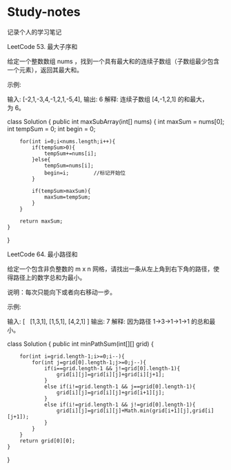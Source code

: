 # Study-notes
记录个人的学习笔记

LeetCode 53. 最大子序和

给定一个整数数组 nums ，找到一个具有最大和的连续子数组（子数组最少包含一个元素），返回其最大和。

示例:

输入: [-2,1,-3,4,-1,2,1,-5,4],
输出: 6
解释: 连续子数组 [4,-1,2,1] 的和最大，为 6。


class Solution {
    public int maxSubArray(int[] nums) {
        int maxSum = nums[0];
        int tempSum = 0;
        int begin = 0;

        for(int i=0;i<nums.length;i++){
            if(tempSum>0){
                tempSum+=nums[i];
            }else{
                tempSum=nums[i];
                begin=i;        //标记开始位
            }
            
            if(tempSum>maxSum){
                maxSum=tempSum;
            }
        }
        
        return maxSum;
    }
}



LeetCode 64. 最小路径和

给定一个包含非负整数的 m x n 网格，请找出一条从左上角到右下角的路径，使得路径上的数字总和为最小。

说明：每次只能向下或者向右移动一步。

示例:

输入:
[
  [1,3,1],
  [1,5,1],
  [4,2,1]
]
输出: 7
解释: 因为路径 1→3→1→1→1 的总和最小。


class Solution {
    public int minPathSum(int[][] grid) {
        
        for(int i=grid.length-1;i>=0;i--){
            for(int j=grid[0].length-1;j>=0;j--){
                if(i==grid.length-1 && j!=grid[0].length-1){
                    grid[i][j]=grid[i][j]+grid[i][j+1];
                }
                else if(i!=grid.length-1 && j==grid[0].length-1){
                    grid[i][j]=grid[i][j]+grid[i+1][j];
                }
                else if(i!=grid.length-1 && j!=grid[0].length-1){
                    grid[i][j]=grid[i][j]+Math.min(grid[i+1][j],grid[i][j+1]);
                }
            }
        }
        return grid[0][0];
    }
}





